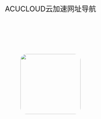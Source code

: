 <center><font size=5>ACUCLOUD云加速网址导航</font></center>
<br />
<br />

<html>
<head>
    <title>JcMan</title>
    <style type="text/css">
    .image2{
        margin-top: 100px; 
        width:200px; 
        height:200px; 
        border-radius:20px; 
    }
    </style>
</head>
<body>
<center>
<img class="image2" src="https://acucloudc.ml/images/ssrlogo.jpg"/> 
</center>
</body>
</html>

